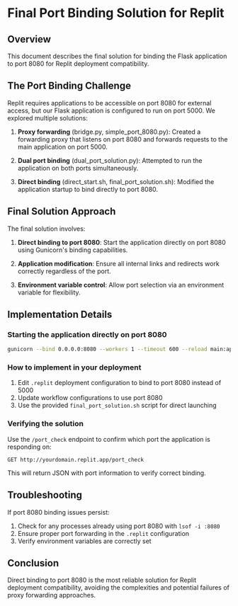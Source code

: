 # Final Port Binding Solution for Replit

## Overview

This document describes the final solution for binding the Flask application to port 8080 for Replit deployment compatibility.

## The Port Binding Challenge

Replit requires applications to be accessible on port 8080 for external access, but our Flask application is configured to run on port 5000. We explored multiple solutions:

1. **Proxy forwarding** (bridge.py, simple_port_8080.py): Created a forwarding proxy that listens on port 8080 and forwards requests to the main application on port 5000.

2. **Dual port binding** (dual_port_solution.py): Attempted to run the application on both ports simultaneously.

3. **Direct binding** (direct_start.sh, final_port_solution.sh): Modified the application startup to bind directly to port 8080.

## Final Solution Approach

The final solution involves:

1. **Direct binding to port 8080**: Start the application directly on port 8080 using Gunicorn's binding capabilities.

2. **Application modification**: Ensure all internal links and redirects work correctly regardless of the port.

3. **Environment variable control**: Allow port selection via an environment variable for flexibility.

## Implementation Details

### Starting the application directly on port 8080

```bash
gunicorn --bind 0.0.0.0:8080 --workers 1 --timeout 600 --reload main:app
```

### How to implement in your deployment

1. Edit `.replit` deployment configuration to bind to port 8080 instead of 5000
2. Update workflow configurations to use port 8080 
3. Use the provided `final_port_solution.sh` script for direct launching

### Verifying the solution

Use the `/port_check` endpoint to confirm which port the application is responding on:

```
GET http://yourdomain.replit.app/port_check
```

This will return JSON with port information to verify correct binding.

## Troubleshooting

If port 8080 binding issues persist:

1. Check for any processes already using port 8080 with `lsof -i :8080`
2. Ensure proper port forwarding in the `.replit` configuration
3. Verify environment variables are correctly set

## Conclusion

Direct binding to port 8080 is the most reliable solution for Replit deployment compatibility, avoiding the complexities and potential failures of proxy forwarding approaches.